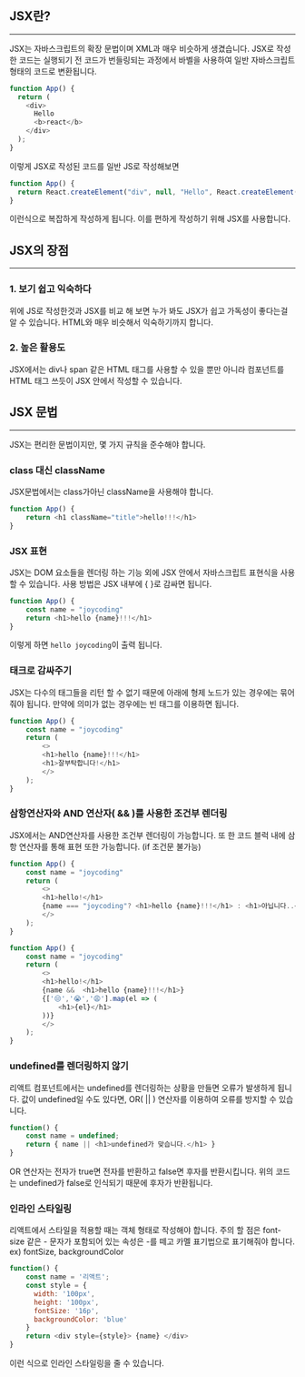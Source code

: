## JSX란?

---

JSX는 자바스크립트의 확장 문법이며 XML과 매우 비슷하게 생겼습니다. JSX로 작성한 코드는 실행되기 전 코드가 번들링되는 과정에서 바벨을 사용하여 일반 자바스크립트 형태의 코드로 변환됩니다.

```javascript
function App() {
  return (
    <div>
      Hello
      <b>react</b>
    </div>
  );
}
```
이렇게 JSX로 작성된 코드를 일반 JS로 작성해보면

```javascript
function App() {
  return React.createElement("div", null, "Hello", React.createElement("b", null, "react"));
}
```

이런식으로 복잡하게 작성하게 됩니다. 이를 편하게 작성하기 위해 JSX를 사용합니다.



## JSX의 장점

---

### 1. 보기 쉽고 익숙하다

위에 JS로 작성한것과 JSX를 비교 해 보면 누가 봐도 JSX가 쉽고 가독성이 좋다는걸 알 수 있습니다. HTML와 매우 비슷해서 익숙하기까지 합니다.

### 2. 높은 활용도

JSX에서는 div나 span 같은 HTML 태그를 사용할 수 있을 뿐만 아니라 컴포넌트를 HTML 태그 쓰듯이 JSX 안에서 작성할 수 있습니다.



## JSX 문법

---

JSX는 편리한 문법이지만, 몇 가지 규칙을 준수해야 합니다.

### class 대신 className

JSX문법에서는 class가아닌 className을 사용해야 합니다.

```javascript
function App() {
	return <h1 className="title">hello!!!</h1>
}
```

### JSX 표현

JSX는 DOM 요소들을 렌더링 하는 기능 외에 JSX 안에서 자바스크립트 표현식을 사용 할 수 있습니다. 사용 방법은 JSX 내부에 { }로 감싸면 됩니다.

```javascript
function App() {
    const name = "joycoding"
	return <h1>hello {name}!!!</h1>
}
```
이렇게 하면 `hello joycoding`이 출력 됩니다.


### 태크로 감싸주기

JSX는 다수의 태그들을 리턴 할 수 없기 때문에 아래에 형제 노드가 있는 경우에는 묶어 줘야 됩니다. 만약에 의미가 없는 경우에는 빈 태그를 이용하면 됩니다. 

```javascript
function App() {
    const name = "joycoding"
	return (
        <>
        <h1>hello {name}!!!</h1>
        <h1>잘부탁합니다!</h1>
        </>
    );
}
```

### 삼항연산자와 AND 연산자( && )를 사용한 조건부 렌더링

JSX에서는 AND연산자를 사용한 조건부 렌더링이 가능합니다. 또 한 코드 블럭 내에 삼항 연산자를 통해 표현 또한 가능합니다. (if 조건문 불가능)

```javascript
function App() {
    const name = "joycoding"
	return (
        <>
        <h1>hello!</h1>
        {name === "joycoding"? <h1>hello {name}!!!</h1> : <h1>아닙니다..</h1>}
        </>
    );
}
```

```javascript
function App() {
    const name = "joycoding"
	return (
        <>
        <h1>hello!</h1>
        {name &&  <h1>hello {name}!!!</h1>}
        {['😒','😭','😩'].map(el => (
            <h1>{el}</h1>
        ))}
        </>
    );
}
```

### undefined를 렌더링하지 않기
리액트 컴포넌트에서는 undefined를 렌더링하는 상황을 만들면 오류가 발생하게 됩니다.
값이 undefined일 수도 있다면, OR( || ) 연산자를 이용하여 오류를 방지할 수 있습니다.
```javascript
function() {
	const name = undefined;
	return { name || <h1>undefined가 맞습니다.</h1> }
}
```
OR 연산자는 전자가 true면 전자를 반환하고 false면 후자를 반환시킵니다.
위의 코드는 undefined가 false로 인식되기 때문에 후자가 반환됩니다.


### 인라인 스타일링
리액트에서 스타일을 적용할 때는 객체 형태로 작성해야 합니다. 주의 할 점은 font-size 같은 - 문자가 포함되어 있는 속성은 -를 떼고 카멜 표기법으로 표기해줘야 합니다. ex) fontSize, backgroundColor
```javascript
function() {
	const name = '리액트';
	const style = {
      width: '100px',
      height: '100px',
      fontSize: '16p',
      backgroundColor: 'blue'
    }
	return <div style={style}> {name} </div>
}
```
이런 식으로 인라인 스타일링을 줄 수 있습니다.